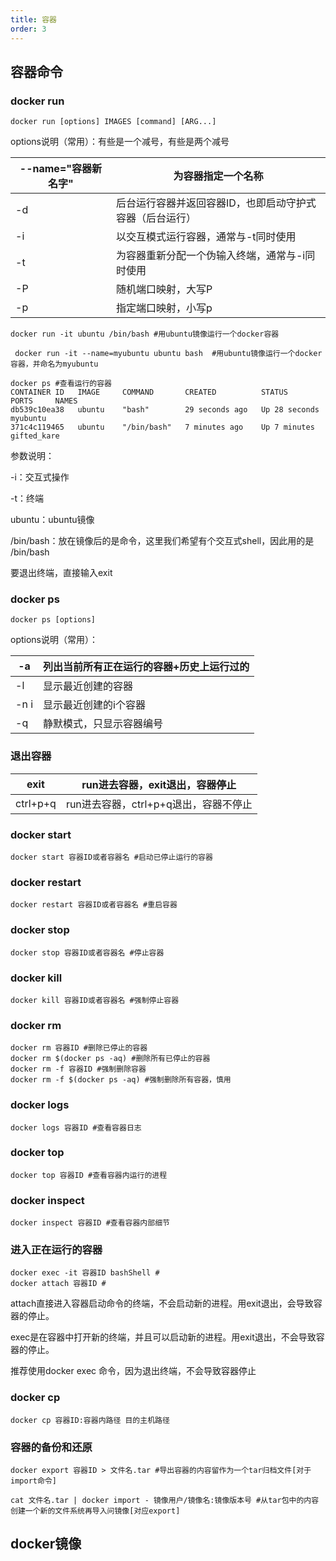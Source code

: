 ```yaml
---
title: 容器
order: 3
---
```

## 容器命令

### docker run

```shell
docker run [options] IMAGES [command] [ARG...]
```

options说明（常用）：有些是一个减号，有些是两个减号

| --name="容器新名字" | 为容器指定一个名称                                       |
| ------------------- | -------------------------------------------------------- |
| -d                  | 后台运行容器并返回容器ID，也即启动守护式容器（后台运行） |
| -i                  | 以交互模式运行容器，通常与-t同时使用                     |
| -t                  | 为容器重新分配一个伪输入终端，通常与-i同时使用           |
| -P                  | 随机端口映射，大写P                                      |
| -p                  | 指定端口映射，小写p                                      |

```shell
docker run -it ubuntu /bin/bash #用ubuntu镜像运行一个docker容器
```

```shell
 docker run -it --name=myubuntu ubuntu bash  #用ubuntu镜像运行一个docker容器，并命名为myubuntu
```

```shell
docker ps #查看运行的容器
CONTAINER ID   IMAGE     COMMAND       CREATED          STATUS          PORTS     NAMES
db539c10ea38   ubuntu    "bash"        29 seconds ago   Up 28 seconds             myubuntu
371c4c119465   ubuntu    "/bin/bash"   7 minutes ago    Up 7 minutes              gifted_kare
```

参数说明：

-i：交互式操作

-t：终端

ubuntu：ubuntu镜像

/bin/bash：放在镜像后的是命令，这里我们希望有个交互式shell，因此用的是 /bin/bash

要退出终端，直接输入exit

### docker ps

```shell
docker ps [options]
```

options说明（常用）：

| -a   | 列出当前所有正在运行的容器+历史上运行过的 |
| ---- | ----------------------------------------- |
| -l   | 显示最近创建的容器                        |
| -n i | 显示最近创建的i个容器                     |
| -q   | 静默模式，只显示容器编号                  |

### 退出容器

| exit     | run进去容器，exit退出，容器停止       |
| -------- | ------------------------------------- |
| ctrl+p+q | run进去容器，ctrl+p+q退出，容器不停止 |

### docker start 

```shell
docker start 容器ID或者容器名 #启动已停止运行的容器
```

### docker restart

```shell
docker restart 容器ID或者容器名 #重启容器
```

### docker stop

```shell
docker stop 容器ID或者容器名 #停止容器
```

### docker kill

```shell
docker kill 容器ID或者容器名 #强制停止容器
```

### docker rm

```shell
docker rm 容器ID #删除已停止的容器
docker rm $(docker ps -aq) #删除所有已停止的容器
docker rm -f 容器ID #强制删除容器
docker rm -f $(docker ps -aq) #强制删除所有容器，慎用
```

### docker logs

```shell
docker logs 容器ID #查看容器日志
```

### docker top 

```shell
docker top 容器ID #查看容器内运行的进程
```

### docker inspect

```shell
docker inspect 容器ID #查看容器内部细节
```

### 进入正在运行的容器

```
docker exec -it 容器ID bashShell #
docker attach 容器ID #
```

attach直接进入容器启动命令的终端，不会启动新的进程。用exit退出，会导致容器的停止。

exec是在容器中打开新的终端，并且可以启动新的进程。用exit退出，不会导致容器的停止。

推荐使用docker exec 命令，因为退出终端，不会导致容器停止

###  docker cp

```
docker cp 容器ID:容器内路径 目的主机路径
```

### 容器的备份和还原

```shell
docker export 容器ID > 文件名.tar #导出容器的内容留作为一个tar归档文件[对于import命令]
```

```shell
cat 文件名.tar | docker import - 镜像用户/镜像名:镜像版本号 #从tar包中的内容创建一个新的文件系统再导入问镜像[对应export]
```

## docker镜像


